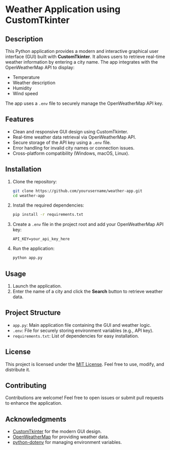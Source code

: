 # **Weather Application using CustomTkinter**

## **Description**
This Python application provides a modern and interactive graphical user interface (GUI) built with **CustomTkinter**. It allows users to retrieve real-time weather information by entering a city name. The app integrates with the OpenWeatherMap API to display:

- Temperature
- Weather description
- Humidity
- Wind speed

The app uses a `.env` file to securely manage the OpenWeatherMap API key.

## **Features**
- Clean and responsive GUI design using CustomTkinter.
- Real-time weather data retrieval via OpenWeatherMap API.
- Secure storage of the API key using a `.env` file.
- Error handling for invalid city names or connection issues.
- Cross-platform compatibility (Windows, macOS, Linux).

## **Installation**
1. Clone the repository:
   ```bash
   git clone https://github.com/yourusername/weather-app.git
   cd weather-app
   ```

2. Install the required dependencies:
   ```bash
   pip install -r requirements.txt
   ```

3. Create a `.env` file in the project root and add your OpenWeatherMap API key:
   ```env
   API_KEY=your_api_key_here
   ```

4. Run the application:
   ```bash
   python app.py
   ```

## **Usage**
1. Launch the application.
2. Enter the name of a city and click the **Search** button to retrieve weather data.

## **Project Structure**
- `app.py`: Main application file containing the GUI and weather logic.
- `.env`: File for securely storing environment variables (e.g., API key).
- `requirements.txt`: List of dependencies for easy installation.

## **License**
This project is licensed under the [MIT License](LICENSE). Feel free to use, modify, and distribute it.

## **Contributing**
Contributions are welcome! Feel free to open issues or submit pull requests to enhance the application.

## **Acknowledgments**
- [CustomTkinter](https://github.com/TomSchimansky/CustomTkinter) for the modern GUI design.
- [OpenWeatherMap](https://openweathermap.org/) for providing weather data.
- [python-dotenv](https://github.com/theskumar/python-dotenv) for managing environment variables.

